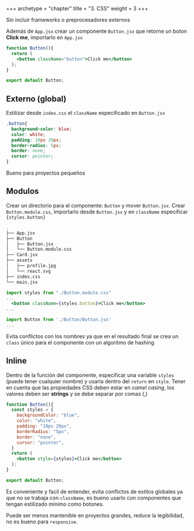 +++
archetype = "chapter"
title = "3. CSS"
weight = 3
+++

Sin incluir frameworks o preprocesadores externos

Además de `App.jsx` crear un componente `Button.jsx` que retorne un boton **Click me**, importarlo en `App.jsx`

```jsx {title="Button.jsx"}
function Button(){
  return (
    <button className="button">Click me</button>
  );
}

export default Button;
```
## Externo (global)
Estilizar desde `index.css` el `className` especificado en `Button.jsx`
```css {title="index.css"}
.button{
  background-color: blue;
  color: white;
  padding: 10px 20px;
  border-radius: 5px;
  border: none;
  cursor: pointer;
}
```
Bueno para proyectos pequeños
## Modulos
Crear un directorio para el componente: `Button` y mover `Button.jsx`. Crear `Button.module.css`, importarlo desde `Button.jsx` y en `className` especificar `{styles.button}`

```sh
.
├── App.jsx
├── Button
│   ├── Button.jsx
│   └── Button.module.css
├── Card.jsx
├── assets
│   ├── profile.jpg
│   └── react.svg
├── index.css
└── main.jsx
```

```jsx {title="Button.jsx"}
import styles from "./Button.module.css"
...
  <button className={styles.button}>Click me</button>
...
```

```jsx {title="App.jsx"}
import Button from './Button/Button.jsx'
...
```
Evita conflictos con los nombres ya que en el resultado final se crea un `class` único para el componente con un algoritmo de hashing

## Inline
Dentro de la función del componente, especificar una variable `styles` (puede tener cualquier nombre) y usarla dentro del `return` en `style`. Tener en cuenta que las propiedades CSS deben estar en _camel casing_, los valores deben ser **strings** y se debe separar por comas (,)
```jsx {title="Button.jsx"}
function Button(){
  const styles = {
    backgroundColor: "blue",
    color: "white",
    padding: "10px 20px",
    borderRadius: "5px",
    border: "none",
    cursor: "pointer", 
  }
  return (
    <button style={styles}>Click me</button>
  );
}

export default Button;
```
Es conveniente y facil de entender, evita conflictos de estilos globales ya que no se trabaja con `className`, es bueno usarlo con componentes que tengan estilizado mínimo como botones. 

Puede ser menos mantenible en proyectos grandes, reduce la legibilidad, no es bueno para `responsive`.